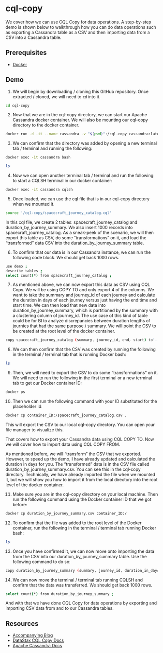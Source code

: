# cql-copy
We cover how we can use CQL Copy for data operations. A step-by-step demo is shown below to walkthrough how you can do data operations such as exporting a Cassandra table as a CSV and then importing data from a CSV into a Cassandra table.

## Prerequisites
- [Docker](https://www.docker.com/)

## Demo

1. We will begin by downloading / cloning this GitHub repository. Once extracted / cloned, we will need to `cd` into it.

```bash
cd cql-copy
```

2. Now that we are in the cql-copy directory, we can start our Apache Cassandra docker container. We will also be mounting our cql-copy directory to the docker container.

```bash
docker run -d -it --name cassandra -v "$(pwd)":/cql-copy cassandra:latest
```

3. We can confirm that the directory was added by opening a new terminal tab / terminal and running the following:

```bash
docker exec -it cassandra bash
```
```bash
ls
```

4. Now we can open another terminal tab / terminal and run the following to start a CQLSH terminal in our docker container:

```bash
docker exec -it cassandra cqlsh
```

5. Once loaded, we can use the cql file that is in our cql-copy directory when we mounted it.
```bash
source '/cql-copy/spacecraft_journey_catalog.cql'
```

In this cql file, we create 2 tables: spacecraft_journey_catalog and duration_by_journey_summary. We also insert 1000 records into spacecraft_journey_catalog. As a sneak-peek of the scenario, we will then export this table as CSV, do some “transformations” on it, and load the “transformed” data CSV into the duration_by_journey_summary table.

6. To confirm that our data is in our Cassandra instance, we can run the following code block. We should get back 1000 rows.
```bash
use demo ;
describe tables ;
select count(*) from spacecraft_journey_catalog ;
```

7. As mentioned above, we can now export this data as CSV using CQL Copy. We will be using COPY TO and only export 4 of the columns. We want to take the summary and journey_id of each journey and calculate the duration in days of each journey versus just having the end time and start time. We can then load that new data into duration_by_journey_summary, which is partitioned by the summary with a clustering column of journey_id. The use case of this kind of table could be for BI to analyze discrepancies between duration lengths of journies that had the same purpose / summary. We will point the CSV to be created at the root level of the docker container.

```bash
copy spacecraft_journey_catalog (summary, journey_id, end, start) to'../spacecraft_journey_catalog.csv' with header = true ;
```

8. We can then confirm that the CSV was created by running the following in the terminal / terminal tab that is running Docker bash:
```bash
ls
```

9. Then, we will need to export the CSV to do some “transformations” on it. We will need to run the following in the first terminal or a new terminal tab to get our Docker container ID:

```bash
docker ps
```

10. Then we can run the following command with your ID substituted for the placeholder id:

```bash
docker cp container_ID:/spacecraft_journey_catalog.csv .
```

This will export the CSV to our local cql-copy directory. You can open your file manager to visualize this.

That covers how to export your Cassandra data using CQL COPY TO. Now we will cover how to import data using CQL COPY FROM.

As mentioned before, we will “transform” the CSV that we exported. However, to speed up the demo, I have already updated and calculated the duration in days for you. The “transformed” data is in the CSV file called duration_by_journey_summary.csv. You can see this in the cql-copy directory. Technically, we have already imported the file when we mounted it, but we will show you how to import it from the local directory into the root level of the docker container.

11. Make sure you are in the cql-copy directory on your local machine. Then run the following command using the Docker container ID that we got before:
```bash
docker cp duration_by_journey_summary.csv container_ID:/
```

12. To confirm that the file was added to the root level of the Docker container, run the following in the terminal / terminal tab running Docker bash:

```bash
ls
```

13. Once you have confirmed it, we can now move onto importing the data from the CSV into our duration_by_journey_summary table. Use the following command to do so:

```bash
copy duration_by_journey_summary (summary, journey_id, duration_in_days) from '../duration_by_journey_summary.csv' WITH HEADER = TRUE ;
```

14. We can now move the terminal / terminal tab running CQLSH and confirm that the data was transferred. We should get back 1000 rows.
```bash
select count(*) from duration_by_journey_summary ;
```

And with that we have done CQL Copy for data operations by exporting and importing CSV data from and to our Cassandra tables.

## Resources
- [Accompanying Blog]()
- [DataStax CQL Copy Docs](https://docs.datastax.com/en/cql-oss/3.3/cql/cql_reference/cqlshCopy.html)
- [Apache Cassandra Docs](https://cassandra.apache.org/doc/latest/tools/cqlsh.html#copy-to)
